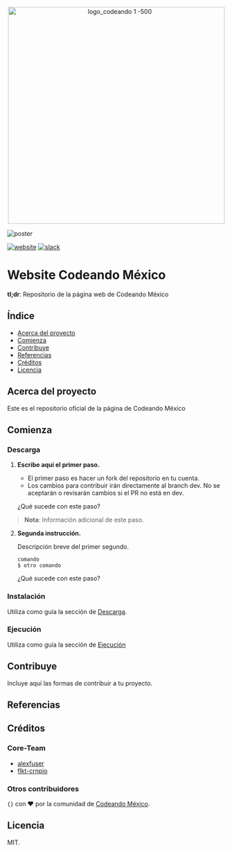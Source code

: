 <p align="center">
<img src="https://user-images.githubusercontent.com/6744123/26955582-3a94539e-4c7d-11e7-92cc-bc234bc2aeda.png" width="500" title="logo_codeando 1 -500">
</p>

![poster](https://user-images.githubusercontent.com/24925852/225991630-80fad7d8-3aff-4ce1-8c43-c8c8db89f270.png)

[![website](https://img.shields.io/badge/website-CodeandoMexico-00D88E.svg)](http://www.codeandomexico.org/)
[![slack](https://img.shields.io/badge/slack-CodeandoMexico-EC0E4F.svg)](http://slack.codeandomexico.org/)

# Website Codeando México

**tl;dr**: Repositorio de la página web de Codeando México

## Índice

* [Acerca del proyecto](https://github.com/CodeandoMexico/codeandomexico#acerca-del-proyecto)
* [Comienza](https://github.com/CodeandoMexico/codeandomexico#comienza)
* [Contribuye](https://github.com/CodeandoMexico/codeandomexico#contribuye)
* [Referencias](https://github.com/CodeandoMexico/codeandomexico#referencias)
* [Créditos](https://github.com/CodeandoMexico/codeandomexico#creditos)
* [Licencia](https://github.com/CodeandoMexico/codeandomexico#licencia)

## Acerca del proyecto

Este es el repositorio oficial de la página de Codeando México

## Comienza

### Descarga

1. **Escribe aquí el primer paso.**

    * El primer paso es hacer un fork del repositorio en tu cuenta. 
    * Los cambios para contribuir irán directamente al branch dev. No se aceptarán o revisarán cambios si el PR no está en dev.
    

    ¿Qué sucede con este paso?
   
> **Nota**: Información adicional de este paso.

2. **Segunda instrucción.**

    Descripción breve del primer segundo.

   ```
   comando
   $ otro comando
   ```

    ¿Qué sucede con este paso?


### Instalación

Utiliza como guía la sección de [Descarga](https://github.com/CodeandoMexico/civic-project-template#descarga). 


### Ejecución

Utiliza como guía la sección de [Ejecución](https://github.com/CodeandoMexico/codeandomexico#ejecucion)


## Contribuye

Incluye aquí las formas de contribuir a tu proyecto.


## Referencias

## Créditos

### Core-Team

* [alexfuser](http://github.com/alexfuser)
* [flkt-crnpio](http://github.com/flkt-crnpio)

### Otros contribuidores

`{}` con ❤️ por la comunidad de [Codeando México](http://www.codeandomexico.org).

## Licencia

MIT.
